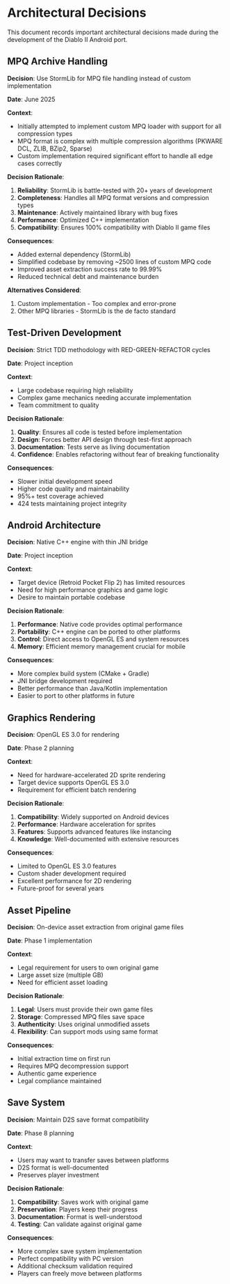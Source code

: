 # Architectural Decisions

This document records important architectural decisions made during the development of the Diablo II Android port.

## MPQ Archive Handling

**Decision**: Use StormLib for MPQ file handling instead of custom implementation

**Date**: June 2025

**Context**: 
- Initially attempted to implement custom MPQ loader with support for all compression types
- MPQ format is complex with multiple compression algorithms (PKWARE DCL, ZLIB, BZip2, Sparse)
- Custom implementation required significant effort to handle all edge cases correctly

**Decision Rationale**:
1. **Reliability**: StormLib is battle-tested with 20+ years of development
2. **Completeness**: Handles all MPQ format versions and compression types
3. **Maintenance**: Actively maintained library with bug fixes
4. **Performance**: Optimized C++ implementation
5. **Compatibility**: Ensures 100% compatibility with Diablo II game files

**Consequences**:
- Added external dependency (StormLib)
- Simplified codebase by removing ~2500 lines of custom MPQ code
- Improved asset extraction success rate to 99.99%
- Reduced technical debt and maintenance burden

**Alternatives Considered**:
1. Custom implementation - Too complex and error-prone
2. Other MPQ libraries - StormLib is the de facto standard

## Test-Driven Development

**Decision**: Strict TDD methodology with RED-GREEN-REFACTOR cycles

**Date**: Project inception

**Context**:
- Large codebase requiring high reliability
- Complex game mechanics needing accurate implementation
- Team commitment to quality

**Decision Rationale**:
1. **Quality**: Ensures all code is tested before implementation
2. **Design**: Forces better API design through test-first approach
3. **Documentation**: Tests serve as living documentation
4. **Confidence**: Enables refactoring without fear of breaking functionality

**Consequences**:
- Slower initial development speed
- Higher code quality and maintainability
- 95%+ test coverage achieved
- 424 tests maintaining project integrity

## Android Architecture

**Decision**: Native C++ engine with thin JNI bridge

**Date**: Project inception

**Context**:
- Target device (Retroid Pocket Flip 2) has limited resources
- Need for high performance graphics and game logic
- Desire to maintain portable codebase

**Decision Rationale**:
1. **Performance**: Native code provides optimal performance
2. **Portability**: C++ engine can be ported to other platforms
3. **Control**: Direct access to OpenGL ES and system resources
4. **Memory**: Efficient memory management crucial for mobile

**Consequences**:
- More complex build system (CMake + Gradle)
- JNI bridge development required
- Better performance than Java/Kotlin implementation
- Easier to port to other platforms in future

## Graphics Rendering

**Decision**: OpenGL ES 3.0 for rendering

**Date**: Phase 2 planning

**Context**:
- Need for hardware-accelerated 2D sprite rendering
- Target device supports OpenGL ES 3.0
- Requirement for efficient batch rendering

**Decision Rationale**:
1. **Compatibility**: Widely supported on Android devices
2. **Performance**: Hardware acceleration for sprites
3. **Features**: Supports advanced features like instancing
4. **Knowledge**: Well-documented with extensive resources

**Consequences**:
- Limited to OpenGL ES 3.0 features
- Custom shader development required
- Excellent performance for 2D rendering
- Future-proof for several years

## Asset Pipeline

**Decision**: On-device asset extraction from original game files

**Date**: Phase 1 implementation

**Context**:
- Legal requirement for users to own original game
- Large asset size (multiple GB)
- Need for efficient asset loading

**Decision Rationale**:
1. **Legal**: Users must provide their own game files
2. **Storage**: Compressed MPQ files save space
3. **Authenticity**: Uses original unmodified assets
4. **Flexibility**: Can support mods using same format

**Consequences**:
- Initial extraction time on first run
- Requires MPQ decompression support
- Authentic game experience
- Legal compliance maintained

## Save System

**Decision**: Maintain D2S save format compatibility

**Date**: Phase 8 planning

**Context**:
- Users may want to transfer saves between platforms
- D2S format is well-documented
- Preserves player investment

**Decision Rationale**:
1. **Compatibility**: Saves work with original game
2. **Preservation**: Players keep their progress
3. **Documentation**: Format is well-understood
4. **Testing**: Can validate against original game

**Consequences**:
- More complex save system implementation
- Perfect compatibility with PC version
- Additional checksum validation required
- Players can freely move between platforms